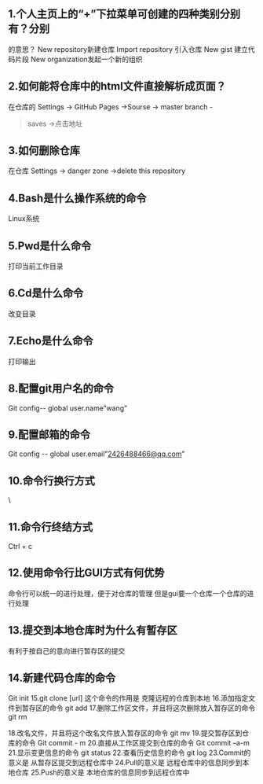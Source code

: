  ## 1.个人主页上的“+”下拉菜单可创建的四种类别分别有？分别

的意思？
New repository新建仓库
Import repository 引入仓库
New gist 建立代码片段
New organization发起一个新的组织
## 2.如何能将仓库中的html文件直接解析成页面？
在仓库的
Settings -> GitHub Pages ->Sourse -> master branch -

>saves ->点击地址
## 3.如何删除仓库
在仓库
Settings  ->  danger zone ->delete this repository  
## 4.Bash是什么操作系统的命令
Linux系统
## 5.Pwd是什么命令
打印当前工作目录
## 6.Cd是什么命令
改变目录
## 7.Echo是什么命令
打印输出
## 8.配置git用户名的命令
Git config-- global user.name”wang”
## 9.配置邮箱的命令
Git config -- global user.email”2426488466@qq.com”
## 10.命令行换行方式
\
## 11.命令行终结方式
Ctrl + c
## 12.使用命令行比GUI方式有何优势
命令行可以统一的进行处理，便于对仓库的管理
但是gui要一个仓库一个仓库的进行处理  
## 13.提交到本地仓库时为什么有暂存区
有利于按自己的意向进行暂存区的提交
## 14.新建代码仓库的命令
Git init
15.git clone [url] 这个命令的作用是 克隆远程的仓库到本地
16.添加指定文件到暂存区的命令 git add 
17.删除工作区文件，并且将这次删除放入暂存区的命令
   git rm

18.改名文件，并且将这个改名文件放入暂存区的命令
   git mv 
19.提交暂存区到仓库的命令
Git commit - m
20.直接从工作区提交到仓库的命令
Git commit –a-m
21.显示变更信息的命令
git status
22.查看历史信息的命令
git log
23.Commit的意义是
从暂存区提交到远程仓库中
24.Pull的意义是
远程仓库中的信息同步到本地仓库
25.Push的意义是
本地仓库的信息同步到远程仓库中
